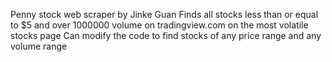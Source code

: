 Penny stock web scraper by Jinke Guan 
Finds all stocks less than or equal to $5 and over 1000000 volume 
on tradingview.com on the most volatile stocks page
Can modify the code to find stocks of any price range and any volume range

